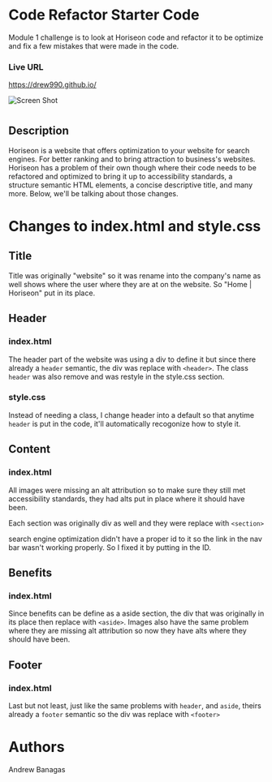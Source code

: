 # Code Refactor Starter Code

Module 1 challenge is to look at Horiseon code and refactor it to be optimize and fix a few mistakes that were made in the code.

### Live URL

https://drew990.github.io/

![Screen Shot](https://drive.google.com/file/d/1q9yvLtLBr-E-i7HxrJfotschDO8-7nR7/view?usp=sharing)

#

## Description

Horiseon is a website that offers optimization to your website for search engines. For better ranking and to bring attraction to business's websites. Horiseon has a problem of their own though where their code needs to be refactored and optimized to bring it up to accessibility standards, a structure semantic HTML elements, a concise descriptive title, and many more. Below, we'll be talking about those changes.

# Changes to index.html and style.css

## Title

Title was originally "website" so it was rename into the company's name as well shows where the user where they are at on the website. So "Home | Horiseon" put in its place.

## Header

### index.html

The header part of the website was using a div to define it but since there already a `header` semantic, the div was replace with `<header>`. The class `header` was also remove and was restyle in the style.css section.

### style.css

Instead of needing a class, I change header into a default so that anytime `header` is put in the code, it'll automatically recogonize how to style it.

## Content

### index.html

All images were missing an alt attribution so to make sure they still met accessibility standards, they had alts put in place where it should have been.

Each section was originally div as well and they were replace with `<section>`

search engine optimization didn't have a proper id to it so the link in the nav bar wasn't working properly. So I fixed it by putting in the ID.

## Benefits

### index.html

Since benefits can be define as a aside section, the div that was originally in its place then replace with `<aside>`. Images also have the same problem where they are missing alt attribution so now they have alts where they should have been.

## Footer

### index.html

Last but not least, just like the same problems with `header`, and `aside`, theirs already a `footer` semantic so the div was replace with `<footer>`

# Authors

Andrew Banagas
